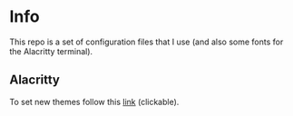# Info
This repo is a set of configuration files that I use (and also some fonts for the Alacritty terminal).

## Alacritty
To set new themes follow this <a href="https://github.com/alacritty/alacritty-theme" target="_blank">link</a> (clickable).
